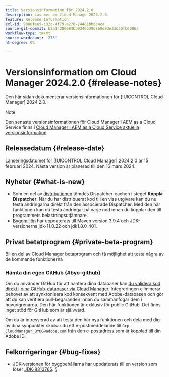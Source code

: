 ```yaml
---
title: Versionsinformation för 2024.2.0
description: Läs mer om Cloud Manage 2024.2.0.
feature: Release Information
exl-id: 9800fee9-c32c-4f79-a270-24481bbdc4ca
source-git-commit: b2a14280e84bb934053968b0e93e33d30fb6086a
workflow-type: tm+mt
source-wordcount: '275'
ht-degree: 0%

---
```


# Versionsinformation om Cloud Manager 2024.2.0 {#release-notes}

Den här sidan dokumenterar versionsinformationen för [!UICONTROL Cloud Manager] 2024.2.0.

>[!NOTE]
>
>Den senaste versionsinformationen för Cloud Manager i AEM as a Cloud Service finns i [Cloud Manager i AEM as a Cloud Service aktuella versionsinformation](https://experienceleague.adobe.com/en/docs/experience-manager-cloud-service/content/release-notes/cloud-manager/current).

## Releasedatum {#release-date}

Lanseringsdatumet för [!UICONTROL Cloud Manager] 2024.2.0 är 15 februari 2024. Nästa version är planerad till den 16 mars 2024.

## Nyheter {#what-is-new}

* Som en del av [distributionen](/help/using/code-deployment.md) tömdes Dispatcher-cachen i steget **Koppla Dispatcher**. När du har distribuerat kod till en viss utgivare kan du nu testa ändringarna direkt från den associerade Dispatcher. Med den här funktionen kan du testa ändringar på varje nod innan du kopplar den till programmets belastningsutjämnare.
* [Byggmiljön](/help/getting-started/build-environment.md) har uppdaterats till Maven version 3.9.4 och JDK-versionerna jdk-11.0.22 och jdk1.8.0_401.

## Privat betatprogram {#private-beta-program}

Bli en del av Cloud Manager betaprogram och få möjlighet att testa några av de kommande funktionerna

### Hämta din egen GitHub {#byo-github}

Om du använder GitHub för att hantera dina databaser kan [du validera kod direkt i dina GitHub-databaser via Cloud Manager](/help/managing-code/private-repositories.md). Integreringen eliminerar behovet av att synkronisera kod konsekvent med Adobe-databasen och gör att du kan verifiera pull-begäranden innan du sammanfogar dem i huvudgrenarna. Den här funktionen är exklusiv för public GitHub. Det finns inget stöd för GitHub som är självvärd.

Om du är intresserad av att testa den här nya funktionen och dela med dig av dina synpunkter skickar du ett e-postmeddelande till `Grp-CloudManager_BYOG@adobe.com` från den e-postadress som är kopplad till din Adobe ID.

## Felkorrigeringar {#bug-fixes}

* JDK-versionen för byggbehållarna har uppdaterats till en version som löser [JDK-8313765](https://bugs.openjdk.org/browse/JDK-8313765).
§
